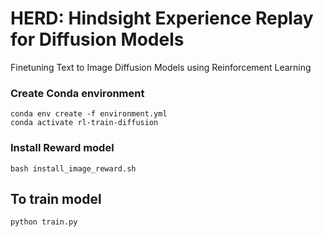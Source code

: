 # HERD: Hindsight Experience Replay for Diffusion Models
Finetuning Text to Image Diffusion Models using Reinforcement Learning

### Create Conda environment
```
conda env create -f environment.yml
conda activate rl-train-diffusion
```

### Install Reward model
```
bash install_image_reward.sh
```

## To train model
```
python train.py
```
